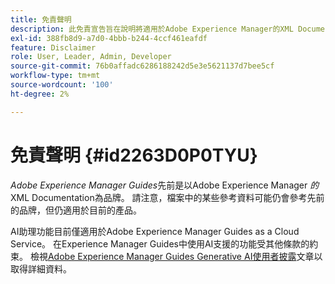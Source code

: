 ```yaml
---
title: 免責聲明
description: 此免責宣告旨在說明將適用於Adobe Experience Manager的XML Documentation產品名稱變更為AEM Guides的問題
exl-id: 388fb8d9-a7d0-4bbb-b244-4ccf461eafdf
feature: Disclaimer
role: User, Leader, Admin, Developer
source-git-commit: 76b0affadc6286188242d5e3e5621137d7bee5cf
workflow-type: tm+mt
source-wordcount: '100'
ht-degree: 2%

---
```


# 免責聲明 {#id2263D0P0TYU}

*Adobe Experience Manager Guides*&#x200B;先前是以Adobe Experience Manager *的* XML Documentation為品牌。 請注意，檔案中的某些參考資料可能仍會參考先前的品牌，但仍適用於目前的產品。

AI助理功能目前僅適用於Adobe Experience Manager Guides as a Cloud Service。 在Experience Manager Guides中使用AI支援的功能受其他條款的約束。 檢視[Adobe Experience Manager Guides Generative AI使用者披露](adobe-generative-ai-disclosures.md)文章以取得詳細資料。
